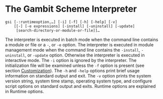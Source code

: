 # The Gambit Scheme Interpreter

```shell
gsi [-:runtimeoption,…] [-i] [-f] [-h] [-help] [-v]
    [[-] [-e expressions] [-install] [-uninstall] [-update]
     [search-directory-or-module-or-file]]…
```

The interpreter is executed in batch mode when the command line contains a
module or file or a `-`, or `-e` option. The interpreter is executed in module
management mode when the command line contains the `-install`, `-uninstall`, or
`-update` option. Otherwise the interpreter is executed in interactive mode. The
`-i` option is ignored by the interpreter. The initialization file will be
examined unless the `-f` option is present (see section [Customization](./customization)). The `-h`
and `-help` options print brief usage information on standard output and exit.
The `-v` option prints the system version string, system time stamp, operating
system type, and configure script options on standard output and exits. Runtime
options are explained in Runtime options.
